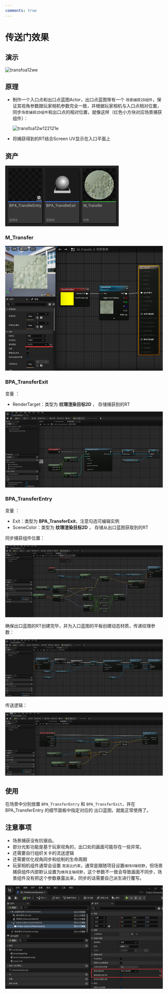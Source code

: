 ```yaml
---
comments: true
---
```


# 传送门效果

## 演示

![transfoa12we](Resources/transfoa12we.gif)

## 原理

- 制作一个入口点和出口点蓝图Actor，出口点蓝图带有一个 `场景捕获2D组件`，保证其视角参数跟玩家相机参数完全一致，并根据玩家相机与入口点相对位置，同步`场景捕获2D组件`和出口点的相对位置，就像这样（红色小方块对应场景捕获组件）：

    ![transfoa12w122121e](Resources/transfoa12w122121e.gif)

- 将捕获得到的RT结合Screen UV显示在入口平面上

## 资产

![image-20240710114119159](Resources/image-20240710114119159.png)

### M_Transfer

![image-20240710114314595](Resources/image-20240710114314595.png)

### BPA_TransferExit

变量 ：

- RenderTarget：类型为 **纹理渲染目标2D** ， 存储捕获到的RT

![image-20240710114541763](Resources/image-20240710114541763.png)

### BPA_TransferEntry

变量 ：

- Exit：类型为 **BPA_TransferExit**，注意勾选可编辑实例
- SceneColor：类型为 **纹理渲染目标2D** ， 存储从出口蓝图获取到的RT

同步捕获组件位置：

![image-20240710114743230](Resources/image-20240710114743230.png)

确保出口蓝图的RT创建完毕，并为入口蓝图的平板创建动态材质，传递纹理参数：

![image-20240710114942746](Resources/image-20240710114942746.png)

传送逻辑：

![image-20240710115048248](Resources/image-20240710115048248.png)

## 使用

在场景中分别放置 `BPA_TransferEntry` 和 `BPA_TransferExit`，并在 BPA_TransferEntry 的细节面板中指定对应的 出口蓝图，就能正常使用了。

 ## 注意事项

- 场景捕获没有抗锯齿。
- 部分光影功能是基于玩家视角的，出口处的画面可能存在一些异常。
- 还需要自行组织关卡的流送逻辑
- 还需要优化视角同步和绘制的生命周期
- 玩家相机组件通常会设置 `宽高比约束`，通常是跟随项目设置`维持X轴视野`，但场景捕获组件内部默认设置为`维持主轴视野`，这个参数不一致会导致画面不同步，场景组件没有把这个参数暴露出来，同步的话需要自己派生进行覆写。

![image-20240710120041199](Resources/image-20240710120041199.png)
